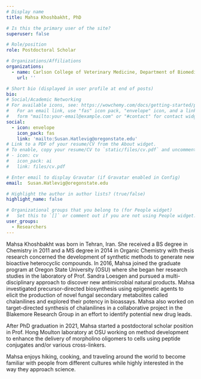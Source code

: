```yaml
---
# Display name
title: Mahsa Khoshbakht, PhD

# Is this the primary user of the site?
superuser: false

# Role/position
role: Postdoctoral Scholar

# Organizations/Affiliations
organizations:
  - name: Carlson College of Veterinary Medicine, Department of Biomedical Sciences
    url: ''

# Short bio (displayed in user profile at end of posts)
bio:
# Social/Academic Networking
# For available icons, see: https://wowchemy.com/docs/getting-started/page-builder/#icons
#   For an email link, use "fas" icon pack, "envelope" icon, and a link in the
#   form "mailto:your-email@example.com" or "#contact" for contact widget.
social:
  - icon: envelope
    icon_pack: fas
    link: 'mailto:Susan.Hatlevig@oregonstate.edu'
# Link to a PDF of your resume/CV from the About widget.
# To enable, copy your resume/CV to `static/files/cv.pdf` and uncomment the lines below.
# - icon: cv
#   icon_pack: ai
#   link: files/cv.pdf

# Enter email to display Gravatar (if Gravatar enabled in Config)
email:  Susan.Hatlevig@oregonstate.edu

# Highlight the author in author lists? (true/false)
highlight_name: false

# Organizational groups that you belong to (for People widget)
#   Set this to `[]` or comment out if you are not using People widget.
user_groups:
  - Researchers
---
```

Mahsa Khoshbakht was born in Tehran, Iran. She received a BS degree in Chemistry in 2011 and a MS degree in 2014 in Organic Chemistry with thesis research concerned the development of synthetic methods to generate new bioactive heterocyclic compounds. In 2016, Mahsa joined the graduate program at Oregon State University (OSU) where she began her research studies in the laboratory of Prof. Sandra Loesgen and pursued a multi-disciplinary approach to discover new antimicrobial natural products. Mahsa investigated precursor-directed biosynthesis using epigenetic agents to elicit the production of novel fungal secondary metabolites called chalanilines and explored their potency in bioassays. Mahsa also worked on target-directed synthesis of chalanilines in a collaborative project in the Blakemore Research Group in an effort to identify potential new drug leads.

After PhD graduation in 2021, Mahsa started a postdoctoral scholar position in Prof. Hong Moulton laboratory at OSU working on method development to enhance the delivery of morpholino oligomers to cells using peptide conjugates and/or various cross-linkers.

Mahsa enjoys hiking, cooking, and traveling around the world to become familiar with people from different cultures while highly interested in the way they approach science.
